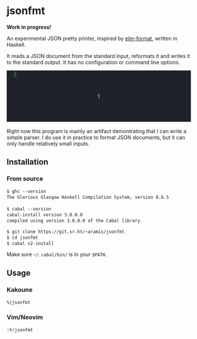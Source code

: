 # jsonfmt

**Work in progress!**

An experimental JSON pretty printer, inspired by
[elm-format](https://github.com/avh4/elm-format), written
in Haskell.

It reads a JSON document from the standard input, reformats
it and writes it to the standard output.  It has no
configuration or command line options.

![jsonfmt](jsonfmt.gif)

Right now this program is mainly an artifact demontrating
that I can write a simple parser.  I do use it in practice
to format JSON documents, but it can only handle relatively
small inputs.


## Installation

### From source

```shell
$ ghc --version
The Glorious Glasgow Haskell Compilation System, version 8.6.5
    
$ cabal --version
cabal-install version 3.0.0.0
compiled using version 3.0.0.0 of the Cabal library
```

```shell
$ git clone https://git.sr.ht/~aramis/jsonfmt
$ cd jsonfmt
$ cabal v2-install
```

Make sure `~/.cabal/bin/` is in your `$PATH`.


## Usage

### Kakoune

```text
%|jsonfmt
```


### Vim/Neovim

```text
:%!jsonfmt
```
